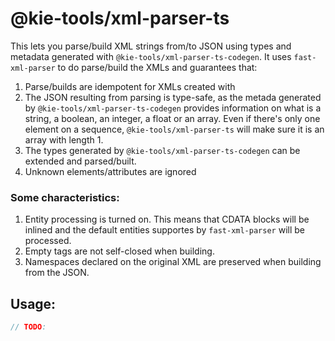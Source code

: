 # @kie-tools/xml-parser-ts

This lets you parse/build XML strings from/to JSON using types and metadata generated with `@kie-tools/xml-parser-ts-codegen`. It uses `fast-xml-parser` to do parse/build the XMLs and guarantees that:

1. Parse/builds are idempotent for XMLs created with
1. The JSON resulting from parsing is type-safe, as the metada generated by `@kie-tools/xml-parser-ts-codegen` provides information on what is a string, a boolean, an integer, a float or an array. Even if there's only one element on a sequence, `@kie-tools/xml-parser-ts` will make sure it is an array with length 1.
1. The types generated by `@kie-tools/xml-parser-ts-codegen` can be extended and parsed/built.
1. Unknown elements/attributes are ignored

### Some characteristics:

1. Entity processing is turned on. This means that CDATA blocks will be inlined and the default entities supportes by `fast-xml-parser` will be processed.
1. Empty tags are not self-closed when building.
1. Namespaces declared on the original XML are preserved when building from the JSON.

## Usage:

```typescript
// TODO:
```
